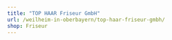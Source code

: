 ```yaml
---
title: "TOP HAAR Friseur GmbH"
url: /weilheim-in-oberbayern/top-haar-friseur-gmbh/
shop: Friseur
---
```

